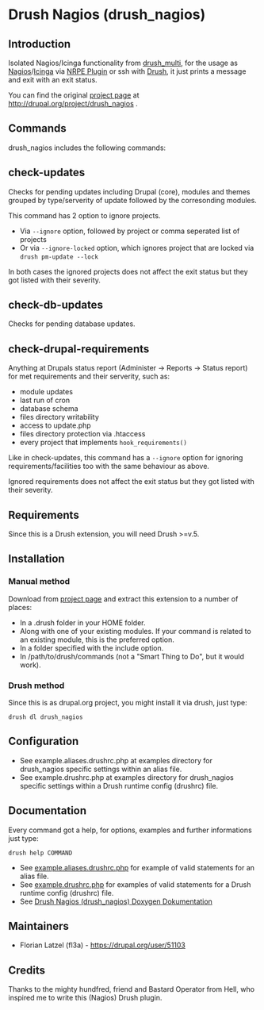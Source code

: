# Drush Nagios (drush_nagios)

## Introduction

Isolated Nagios/Icinga functionality from [drush_multi][1],
for the usage as [Nagios][2]/[Icinga][3] via [NRPE Plugin][4] or ssh with [Drush][5], 
it just prints a message and exit with an exit status.

You can find the original [project page][6] at http://drupal.org/project/drush_nagios .

## Commands

drush_nagios includes the following commands:

## check-updates

Checks for pending updates including Drupal (core), modules and themes grouped by type/serverity of update followed by the corresonding modules.

This command has 2 option to ignore projects.
- Via `--ignore` option, followed by project or comma seperated list of projects
- Or via `--ignore-locked` option, which ignores project that are locked via `drush pm-update --lock`

In both cases the ignored projects does not affect the exit status but they got listed with their severity.

## check-db-updates

Checks for pending database updates.

## check-drupal-requirements

Anything at Drupals status report (Administer -> Reports -> Status report)
for met requirements and their serverity, such as:
- module updates
- last run of cron
- database schema
- files directory writability
- access to update.php
- files directory protection via .htaccess
- every project that implements `hook_requirements()`

Like in check-updates, this command has a `--ignore` option for ignoring requirements/facilities too with the same behaviour as above.

Ignored requirements does not affect the exit status but they got listed with their severity.

## Requirements

Since this is a Drush extension, you will need Drush >=v.5.

## Installation

### Manual method

Download from [project page][6] and extract this extension to a number of places:

- In a .drush folder in your HOME folder.
- Along with one of your existing modules. If your command is related to an existing module, this is the preferred option.
- In a folder specified with the include option.
- In /path/to/drush/commands (not a "Smart Thing to Do", but it would work).

### Drush method 

Since this is as drupal.org project, you might install it via drush, just type:
	
    drush dl drush_nagios

## Configuration

- See example.aliases.drushrc.php at examples directory for drush_nagios specific settings within an alias file.
- See example.drushrc.php at examples directory for drush_nagios specific settings within a Drush runtime config (drushrc) file.

## Documentation

Every command got a help, for options, examples and further informations just type:

    drush help COMMAND

- See [example.aliases.drushrc.php][7] for example of valid statements for an alias file.
- See [example.drushrc.php][8] for examples of valid statements for a Drush runtime config (drushrc) file.
- See [Drush Nagios (drush_nagios) Doxygen Dokumentation][9]

## Maintainers

- Florian Latzel (fl3a) - https://drupal.org/user/51103

## Credits

Thanks to the mighty hundfred, friend and Bastard Operator from Hell,
who inspired me to write this (Nagios) Drush plugin.

[1]:http://drupal.org/project/drush_multi
[2]:http://en.wikipedia.org/wiki/Nagios
[3]:http://en.wikipedia.org/wiki/Icinga
[4]:http://en.wikipedia.org/wiki/Nagios#NRPE
[5]:http://drush.ws
[6]:http://drupal.org/project/drush_nagios
[7]:http://api.drush.org/api/drush/examples%21example.aliases.drushrc.php/5.x
[8]:http://api.drush.org/api/drush/examples%21example.drushrc.php/5.x
[9]:http://is-loesungen.de/docu/drush_nagios/index.html